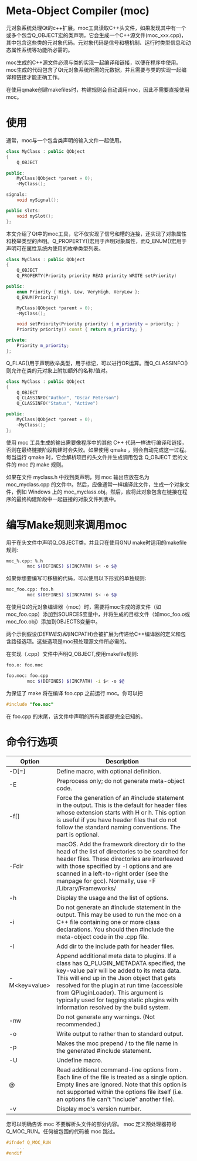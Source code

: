 # Meta-Object Compiler (moc)

元对象系统处理Qt的c++扩展。moc工具读取C++头文件，如果发现其中有一个或多个包含Q_OBJECT宏的类声明，它会生成一个C++源文件(moc_xxx.cpp)，其中包含这些类的元对象代码。元对象代码是信号和槽机制、运行时类型信息和动态属性系统等功能所必需的。

moc生成的C++源文件必须与类的实现一起编译和链接，以便在程序中使用。moc生成的代码包含了Qt元对象系统所需的元数据，并且需要与类的实现一起编译和链接才能正确工作。

在使用qmake创建makefiles时，构建规则会自动调用moc，因此不需要直接使用moc。

# 使用

通常，moc与一个包含类声明的输入文件一起使用。

```c++
class MyClass : public QObject
{
    Q_OBJECT

public:
    MyClass(QObject *parent = 0);
    ~MyClass();

signals:
    void mySignal();

public slots:
    void mySlot();
};
```
本文介绍了Qt中的moc工具，它不仅实现了信号和槽的连接，还实现了对象属性和枚举类型的声明。Q_PROPERTY()宏用于声明对象属性，而Q_ENUM()宏用于声明可在属性系统内使用的枚举类型列表。

```c++
class MyClass : public QObject
{
    Q_OBJECT
    Q_PROPERTY(Priority priority READ priority WRITE setPriority)

public:
    enum Priority { High, Low, VeryHigh, VeryLow };
    Q_ENUM(Priority)

    MyClass(QObject *parent = 0);
    ~MyClass();

    void setPriority(Priority priority) { m_priority = priority; }
    Priority priority() const { return m_priority; }

private:
    Priority m_priority;
};
```
Q_FLAG()用于声明枚举类型，用于标记，可以进行OR运算。而Q_CLASSINFO()则允许在类的元对象上附加额外的名称/值对。

```c++
class MyClass : public QObject
{
    Q_OBJECT
    Q_CLASSINFO("Author", "Oscar Peterson")
    Q_CLASSINFO("Status", "Active")

public:
    MyClass(QObject *parent = 0);
    ~MyClass();
};
```

使用 moc 工具生成的输出需要像程序中的其他 C++ 代码一样进行编译和链接，否则在最终链接阶段构建时会失败。如果使用 qmake ，则会自动完成这一过程。每当运行 qmake 时，它会解析项目的头文件并生成调用包含 Q_OBJECT 宏的文件的 moc 的 make 规则。

如果在文件 myclass.h 中找到类声明，则 moc 输出应放在名为 moc_myclass.cpp 的文件中。然后，应像通常一样编译此文件，生成一个对象文件，例如 Windows 上的 moc_myclass.obj。然后，应将此对象包含在链接在程序的最终构建阶段中一起链接的对象文件列表中。

# 编写Make规则来调用moc 

用于在头文件中声明Q_OBJECT类，并且只在使用GNU make时适用的makefile规则:

```sh
moc_%.cpp: %.h
        moc $(DEFINES) $(INCPATH) $< -o $@
```

如果你想要编写可移植的代码，可以使用以下形式的单独规则:

```sh
moc_foo.cpp: foo.h
        moc $(DEFINES) $(INCPATH) $< -o $@
```

在使用Qt的元对象编译器（moc）时，需要将moc生成的源文件（如moc_foo.cpp）添加到SOURCES变量中，并将生成的目标文件（如moc_foo.o或moc_foo.obj）添加到OBJECTS变量中。

两个示例假设$(DEFINES)和$(INCPATH)会被扩展为传递给C++编译器的定义和包含路径选项。这些选项是moc预处理源文件所必需的。

在实现（.cpp）文件中声明Q_OBJECT,使用makefile规则:

```sh
foo.o: foo.moc

foo.moc: foo.cpp
        moc $(DEFINES) $(INCPATH) -i $< -o $@
```

为保证了 make 将在编译 foo.cpp 之前运行 moc。你可以把

```c++
#include "foo.moc"
```
在 foo.cpp 的末尾，该文件中声明的所有类都是完全已知的。

# 命令行选项 


|Option|Description|
|--|--|
-D<macro>[=<def>]|Define macro, with optional definition.
-E|Preprocess only; do not generate meta-object code.
-f[<file>]|Force the generation of an #include statement in the output. This is the default for header files whose extension starts with H or h. This option is useful if you have header files that do not follow the standard naming conventions. The <file> part is optional.
-Fdir|macOS. Add the framework directory dir to the head of the list of directories to be searched for header files. These directories are interleaved with those specified by -I options and are scanned in a left-to-right order (see the manpage for gcc). Normally, use -F /Library/Frameworks/
-h|Display the usage and the list of options.
-i|Do not generate an #include statement in the output. This may be used to run the moc on a C++ file containing one or more class declarations. You should then #include the meta-object code in the .cpp file.
-I<dir>|Add dir to the include path for header files.
-M<key=value>|Append additional meta data to plugins. If a class has Q_PLUGIN_METADATA specified, the key-value pair will be added to its meta data. This will end up in the Json object that gets resolved for the plugin at run time (accessible from QPluginLoader). This argument is typically used for tagging static plugins with information resolved by the build system.
-nw|Do not generate any warnings. (Not recommended.)
-o<file>|Write output to <file> rather than to standard output.
-p<path>|Makes the moc prepend <path>/ to the file name in the generated #include statement.
-U<macro>|Undefine macro.
@<file>|Read additional command-line options from <file>. Each line of the file is treated as a single option. Empty lines are ignored. Note that this option is not supported within the options file itself (i.e. an options file can't "include" another file).
-v|Display moc's version number.

您可以明确告诉 moc 不要解析头文件的部分内容。 moc 定义预处理器符号 Q_MOC_RUN。任何被包围的代码被 moc 跳过。

```c++
#ifndef Q_MOC_RUN
    ...
#endif
```
